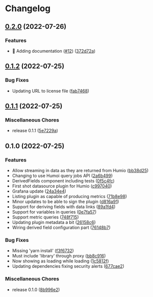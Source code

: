 # Changelog

## [0.2.0](https://github.com/neticdk/grafana-humio-datasource/compare/v0.1.2...v0.2.0) (2022-07-26)


### Features

* :memo: Adding documentation ([#12](https://github.com/neticdk/grafana-humio-datasource/issues/12)) ([372d72a](https://github.com/neticdk/grafana-humio-datasource/commit/372d72a3d77577d349d69593144bff7085b7e6de))

## [0.1.2](https://github.com/neticdk/grafana-humio-datasource/compare/v0.1.1...v0.1.2) (2022-07-25)


### Bug Fixes

* Updating URL to license file ([fab7468](https://github.com/neticdk/grafana-humio-datasource/commit/fab7468afd0cb4f24f8b6cb0cf9feb76282946be))

## [0.1.1](https://github.com/neticdk/grafana-humio-datasource/compare/v0.1.0...v0.1.1) (2022-07-25)


### Miscellaneous Chores

* release 0.1.1 ([5e7229a](https://github.com/neticdk/grafana-humio-datasource/commit/5e7229a31018b382be067f4e125a553a4120f8e1))

## 0.1.0 (2022-07-25)


### Features

* Allow streaming in data as they are returned from Humio ([bb38d25](https://github.com/neticdk/grafana-humio-datasource/commit/bb38d2599164e9c87acaa73dd889aba587052904))
* Changing to use Humoi query jobs API ([2a6b499](https://github.com/neticdk/grafana-humio-datasource/commit/2a6b499a3c34aaa19c8f43c43b488dde43608a68))
* DerivedFields component including tests ([0f5c4fc](https://github.com/neticdk/grafana-humio-datasource/commit/0f5c4fc9677596e480c356deaec4a99cd0df020c))
* First shot datasource plugin for Humio ([c997040](https://github.com/neticdk/grafana-humio-datasource/commit/c997040dd776be697790672060f783430f7057a0))
* Grafana update ([24a34e4](https://github.com/neticdk/grafana-humio-datasource/commit/24a34e43a090fa23901911082a6220d24e89728a))
* Listing plugin as capable of producing metrics ([71b8e98](https://github.com/neticdk/grafana-humio-datasource/commit/71b8e9863b8b10d91454e8874ca449530f48d8fc))
* Minor updates to be able to sign the plugin ([d816a91](https://github.com/neticdk/grafana-humio-datasource/commit/d816a913c229d19ef1afc98267efdd858a1d8ccd))
* Support for deriving fields with data links ([89a1fd4](https://github.com/neticdk/grafana-humio-datasource/commit/89a1fd4fcf021b17174666aae6cbe76849598039))
* Support for variables in queries ([0e7fa57](https://github.com/neticdk/grafana-humio-datasource/commit/0e7fa571199bc64409ea5ed559a8937f132369c0))
* Support metric queries ([748f715](https://github.com/neticdk/grafana-humio-datasource/commit/748f715105e55ba5270aa76ddf4ee7662cdf207d))
* Updating plugin metadata a bit ([26158c6](https://github.com/neticdk/grafana-humio-datasource/commit/26158c67245ceabce461ab47197fc33ab87806b5))
* Wiring derived field configuration part ([76148b7](https://github.com/neticdk/grafana-humio-datasource/commit/76148b76892f8a7d2948d0ae4523221dc6319b5e))


### Bug Fixes

* Missing 'yarn install' ([f3f6732](https://github.com/neticdk/grafana-humio-datasource/commit/f3f673237f38338a0832104b9311f52862304895))
* Must include 'library' through proxy ([bb8c916](https://github.com/neticdk/grafana-humio-datasource/commit/bb8c916b6e9724094c847aebb423c4ef2c023d4b))
* Now showing as loading while loading ([1c5812f](https://github.com/neticdk/grafana-humio-datasource/commit/1c5812f5d10dd537473d25b122f34c6d69ba8257))
* Updating dependencies fixing security alerts ([677cae2](https://github.com/neticdk/grafana-humio-datasource/commit/677cae215fa1440b7a78856da5c6f9f392e6a76c))


### Miscellaneous Chores

* release 0.1.0 ([8b996e2](https://github.com/neticdk/grafana-humio-datasource/commit/8b996e275ea21ebea28cd2783cfadb9c720be1ac))
